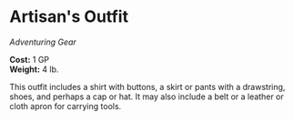 # Artisan's Outfit
*Adventuring Gear*

**Cost:** 1 GP  
**Weight:** 4 lb.

This outfit includes a shirt with buttons, a skirt or pants with a drawstring, shoes, and perhaps a cap or hat. It may also include a belt or a leather or cloth apron for carrying tools.